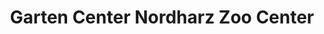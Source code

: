 ---
title: "Garten Center Nordharz Zoo Center"
url: /salzgitter/garten-center-nordharz-zoo-center/
shop: Garten-Center
---